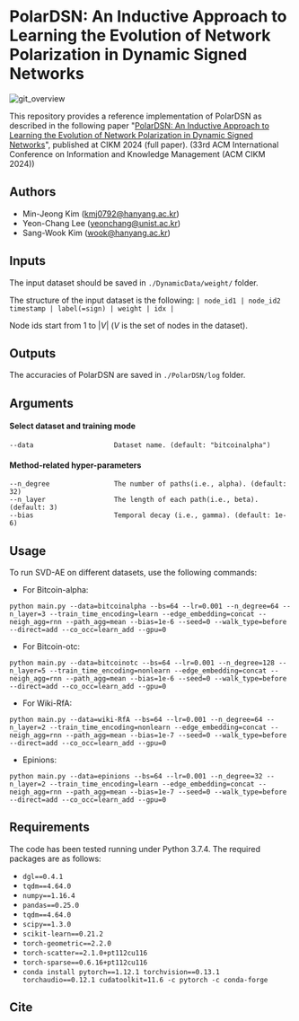 # PolarDSN: An Inductive Approach to Learning the Evolution of Network Polarization in Dynamic Signed Networks

![git_overview](https://github.com/user-attachments/assets/5962613d-ddca-4f50-92ed-cbb8b69e2d89)

This repository provides a reference implementation of PolarDSN as described in the following paper "[PolarDSN: An Inductive Approach to Learning the Evolution of Network Polarization in Dynamic Signed Networks](https://doi.org/10.1145/3627673.3679654)", published at CIKM 2024 (full paper). (33rd ACM International Conference on Information and Knowledge Management (ACM CIKM 2024))

## Authors
- Min-Jeong Kim (kmj0792@hanyang.ac.kr)
- Yeon-Chang Lee (yeonchang@unist.ac.kr)
- Sang-Wook Kim (wook@hanyang.ac.kr)

## Inputs
The input dataset should be saved in ```./DynamicData/weight/``` folder. 

The structure of the input dataset is the following: ```| node_id1 | node_id2 timestamp | label(=sign) | weight | idx |```

Node ids start from 1 to |*V*| (*V* is the set of nodes in the dataset).

## Outputs
The accuracies of PolarDSN are saved in ```./PolarDSN/log``` folder. 

## Arguments
#### Select dataset and training mode 
```
--data                    Dataset name. (default: "bitcoinalpha")
```

#### Method-related hyper-parameters
```
--n_degree                The number of paths(i.e., alpha). (default: 32)
--n_layer                 The length of each path(i.e., beta). (default: 3)
--bias                    Temporal decay (i.e., gamma). (default: 1e-6)
```

## Usage
To run SVD-AE on different datasets, use the following commands:

+ For Bitcoin-alpha:
```
python main.py --data=bitcoinalpha --bs=64 --lr=0.001 --n_degree=64 --n_layer=3 --train_time_encoding=learn --edge_embedding=concat --neigh_agg=rnn --path_agg=mean --bias=1e-6 --seed=0 --walk_type=before --direct=add --co_occ=learn_add --gpu=0
```

+ For Bitcoin-otc:
```
python main.py --data=bitcoinotc --bs=64 --lr=0.001 --n_degree=128 --n_layer=5 --train_time_encoding=nonlearn --edge_embedding=concat --neigh_agg=rnn --path_agg=mean --bias=1e-6 --seed=0 --walk_type=before --direct=add --co_occ=learn_add --gpu=0
```

+ For Wiki-RfA:
```
python main.py --data=wiki-RfA --bs=64 --lr=0.001 --n_degree=64 --n_layer=2 --train_time_encoding=nonlearn --edge_embedding=concat --neigh_agg=rnn --path_agg=mean --bias=1e-7 --seed=0 --walk_type=before --direct=add --co_occ=learn_add --gpu=0
```

+ Epinions:
```
python main.py --data=epinions --bs=64 --lr=0.001 --n_degree=32 --n_layer=2 --train_time_encoding=learn --edge_embedding=concat --neigh_agg=rnn --path_agg=mean --bias=1e-7 --seed=0 --walk_type=before --direct=add --co_occ=learn_add --gpu=0
```

## Requirements
The code has been tested running under Python 3.7.4. The required packages are as follows:
- ```dgl==0.4.1```
- ```tqdm==4.64.0```
- ```numpy==1.16.4```
- ```pandas==0.25.0```
- ```tqdm==4.64.0```
- ```scipy==1.3.0```
- ```scikit-learn==0.21.2```  
- ```torch-geometric==2.2.0```
- ```torch-scatter==2.1.0+pt112cu116```
- ```torch-sparse==0.6.16+pt112cu116```
- ```conda install pytorch==1.12.1 torchvision==0.13.1 torchaudio==0.12.1 cudatoolkit=11.6 -c pytorch -c conda-forge```

## Cite
  ```
  
  ```


